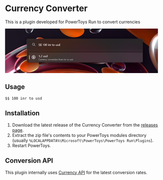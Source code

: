 # Currency Converter

This is a plugin developed for PowerToys Run to convert currencies

![Screenshot](screenshot.png)

## Usage

```
$$ 100 inr to usd
```
## Installation

1. Download the latest release of the Currency Converter from the [releases page](https://github.com/advaith3600/powertoys-run-currency-converter/releases).
2. Extract the zip file's contents to your PowerToys modules directory (usually `%LOCALAPPDATA%\Microsoft\PowerToys\PowerToys Run\Plugins`).
3. Restart PowerToys.

## Conversion API 

This plugin internally uses [Currency API](https://github.com/fawazahmed0/currency-api) for the latest conversion rates. 